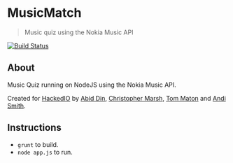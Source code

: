# MusicMatch

> Music quiz using the Nokia Music API

[![Build Status](https://travis-ci.org/andismith/music-hack.png?branch=master)](https://travis-ci.org/)

## About

Music Quiz running on NodeJS using the Nokia Music API.

Created for [HackedIO](http://hacked.io) by [Abid Din](http://github.com/craftedpixelz), [Christopher Marsh](http://github.com/cjmarsh), [Tom Maton](http://github.com/tom-maton-akqa) and [Andi Smith](http://github.com/andismith).

## Instructions

* `grunt` to build.
* `node app.js` to run.